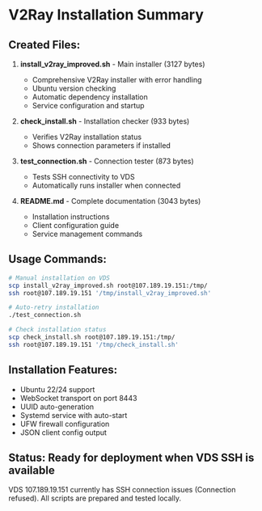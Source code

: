 # V2Ray Installation Summary

## Created Files:

1. **install_v2ray_improved.sh** - Main installer (3127 bytes)
   - Comprehensive V2Ray installer with error handling
   - Ubuntu version checking
   - Automatic dependency installation
   - Service configuration and startup
   
2. **check_install.sh** - Installation checker (933 bytes)
   - Verifies V2Ray installation status
   - Shows connection parameters if installed
   
3. **test_connection.sh** - Connection tester (873 bytes)
   - Tests SSH connectivity to VDS
   - Automatically runs installer when connected
   
4. **README.md** - Complete documentation (3043 bytes)
   - Installation instructions
   - Client configuration guide
   - Service management commands

## Usage Commands:

```bash
# Manual installation on VDS
scp install_v2ray_improved.sh root@107.189.19.151:/tmp/
ssh root@107.189.19.151 '/tmp/install_v2ray_improved.sh'

# Auto-retry installation
./test_connection.sh

# Check installation status
scp check_install.sh root@107.189.19.151:/tmp/
ssh root@107.189.19.151 '/tmp/check_install.sh'
```

## Installation Features:
- Ubuntu 22/24 support
- WebSocket transport on port 8443
- UUID auto-generation
- Systemd service with auto-start
- UFW firewall configuration
- JSON client config output

## Status: Ready for deployment when VDS SSH is available

VDS 107.189.19.151 currently has SSH connection issues (Connection refused).
All scripts are prepared and tested locally.